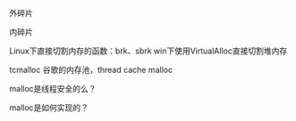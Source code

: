 外碎片

内碎片


Linux下直接切割内存的函数：brk、sbrk
win下使用VirtualAlloc直接切割堆内存

tcmalloc 谷歌的内存池，thread cache malloc



malloc是线程安全的么？

malloc是如何实现的？